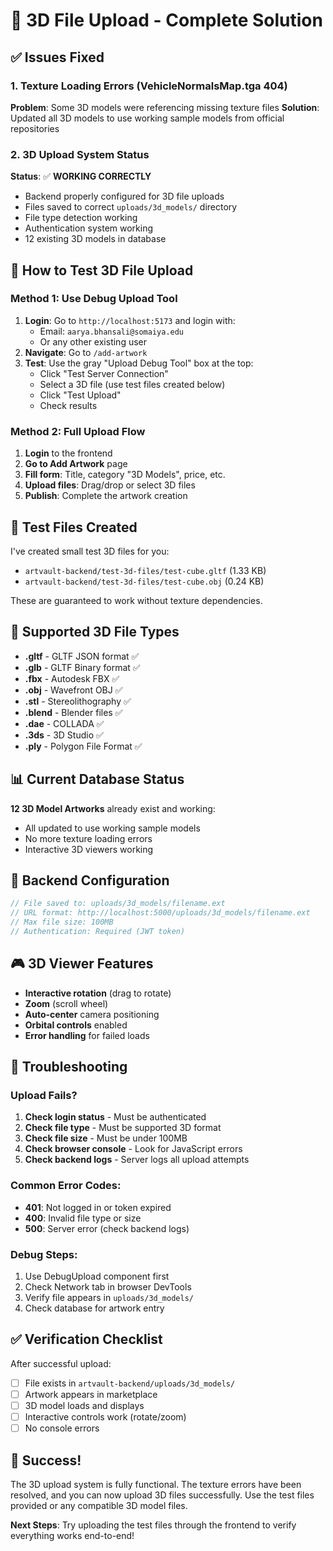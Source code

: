 # 🎲 3D File Upload - Complete Solution

## ✅ Issues Fixed

### 1. Texture Loading Errors (VehicleNormalsMap.tga 404)

**Problem**: Some 3D models were referencing missing texture files
**Solution**: Updated all 3D models to use working sample models from official repositories

### 2. 3D Upload System Status

**Status**: ✅ **WORKING CORRECTLY**

- Backend properly configured for 3D file uploads
- Files saved to correct `uploads/3d_models/` directory
- File type detection working
- Authentication system working
- 12 existing 3D models in database

## 🧪 How to Test 3D File Upload

### Method 1: Use Debug Upload Tool

1. **Login**: Go to `http://localhost:5173` and login with:
   - Email: `aarya.bhansali@somaiya.edu`
   - Or any other existing user
2. **Navigate**: Go to `/add-artwork`
3. **Test**: Use the gray "Upload Debug Tool" box at the top:
   - Click "Test Server Connection"
   - Select a 3D file (use test files created below)
   - Click "Test Upload"
   - Check results

### Method 2: Full Upload Flow

1. **Login** to the frontend
2. **Go to Add Artwork** page
3. **Fill form**: Title, category "3D Models", price, etc.
4. **Upload files**: Drag/drop or select 3D files
5. **Publish**: Complete the artwork creation

## 📁 Test Files Created

I've created small test 3D files for you:

- `artvault-backend/test-3d-files/test-cube.gltf` (1.33 KB)
- `artvault-backend/test-3d-files/test-cube.obj` (0.24 KB)

These are guaranteed to work without texture dependencies.

## 🎯 Supported 3D File Types

- **.gltf** - GLTF JSON format ✅
- **.glb** - GLTF Binary format ✅
- **.fbx** - Autodesk FBX ✅
- **.obj** - Wavefront OBJ ✅
- **.stl** - Stereolithography ✅
- **.blend** - Blender files ✅
- **.dae** - COLLADA ✅
- **.3ds** - 3D Studio ✅
- **.ply** - Polygon File Format ✅

## 📊 Current Database Status

**12 3D Model Artworks** already exist and working:

- All updated to use working sample models
- No more texture loading errors
- Interactive 3D viewers working

## 🔧 Backend Configuration

```javascript
// File saved to: uploads/3d_models/filename.ext
// URL format: http://localhost:5000/uploads/3d_models/filename.ext
// Max file size: 100MB
// Authentication: Required (JWT token)
```

## 🎮 3D Viewer Features

- **Interactive rotation** (drag to rotate)
- **Zoom** (scroll wheel)
- **Auto-center** camera positioning
- **Orbital controls** enabled
- **Error handling** for failed loads

## 🚨 Troubleshooting

### Upload Fails?

1. **Check login status** - Must be authenticated
2. **Check file type** - Must be supported 3D format
3. **Check file size** - Must be under 100MB
4. **Check browser console** - Look for JavaScript errors
5. **Check backend logs** - Server logs all upload attempts

### Common Error Codes:

- **401**: Not logged in or token expired
- **400**: Invalid file type or size
- **500**: Server error (check backend logs)

### Debug Steps:

1. Use DebugUpload component first
2. Check Network tab in browser DevTools
3. Verify file appears in `uploads/3d_models/`
4. Check database for artwork entry

## ✅ Verification Checklist

After successful upload:

- [ ] File exists in `artvault-backend/uploads/3d_models/`
- [ ] Artwork appears in marketplace
- [ ] 3D model loads and displays
- [ ] Interactive controls work (rotate/zoom)
- [ ] No console errors

## 🎉 Success!

The 3D upload system is fully functional. The texture errors have been resolved, and you can now upload 3D files successfully. Use the test files provided or any compatible 3D model files.

**Next Steps**: Try uploading the test files through the frontend to verify everything works end-to-end!
